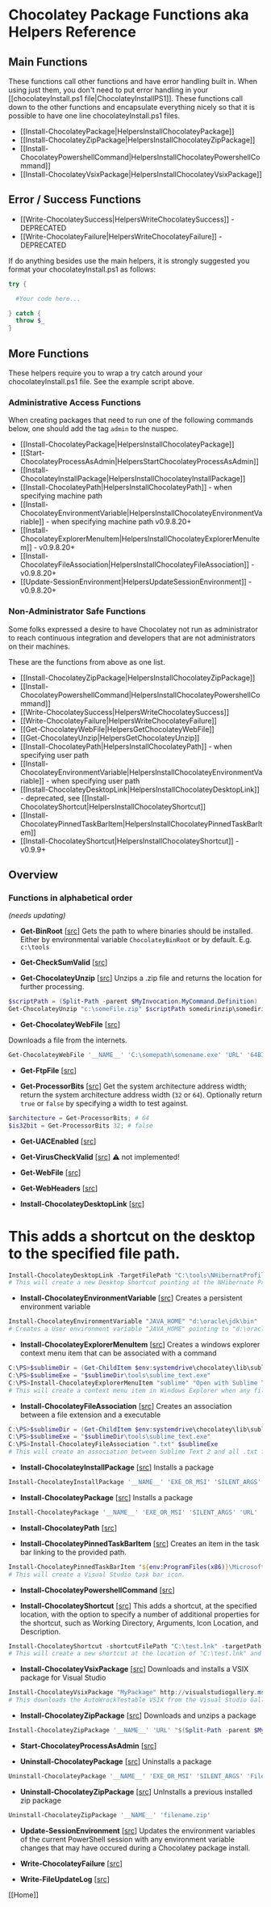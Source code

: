 # Chocolatey Package Functions aka Helpers Reference
## Main Functions
These functions call other functions and have error handling built in. When using just them, you don't need to put error handling in your [[chocolateyInstall.ps1 file|ChocolateyInstallPS1]]. These functions call down to the other functions and encapsulate everything nicely so that it is possible to have one line chocolateyInstall.ps1 files.

* [[Install-ChocolateyPackage|HelpersInstallChocolateyPackage]]
* [[Install-ChocolateyZipPackage|HelpersInstallChocolateyZipPackage]]
* [[Install-ChocolateyPowershellCommand|HelpersInstallChocolateyPowershellCommand]]
* [[Install-ChocolateyVsixPackage|HelpersInstallChocolateyVsixPackage]]

## Error / Success Functions

* [[Write-ChocolateySuccess|HelpersWriteChocolateySuccess]]  - DEPRECATED
* [[Write-ChocolateyFailure|HelpersWriteChocolateyFailure]]  - DEPRECATED

If do anything besides use the main helpers, it is strongly suggested you format your chocolateyInstall.ps1 as follows:

```powershell
try {

  #Your code here...

} catch {
  throw $_
}
```

## More Functions
These helpers require you to wrap a try catch around your chocolateyInstall.ps1 file. See the example script above.

### Administrative Access Functions
When creating packages that need to run one of the following commands below, one should add the tag `admin` to the nuspec.

* [[Install-ChocolateyPackage|HelpersInstallChocolateyPackage]]
* [[Start-ChocolateyProcessAsAdmin|HelpersStartChocolateyProcessAsAdmin]]
* [[Install-ChocolateyInstallPackage|HelpersInstallChocolateyInstallPackage]]
* [[Install-ChocolateyPath|HelpersInstallChocolateyPath]] - when specifying machine path
* [[Install-ChocolateyEnvironmentVariable|HelpersInstallChocolateyEnvironmentVariable]] - when specifying machine path v0.9.8.20+
* [[Install-ChocolateyExplorerMenuItem|HelpersInstallChocolateyExplorerMenuItem]] - v0.9.8.20+
* [[Install-ChocolateyFileAssociation|HelpersInstallChocolateyFileAssociation]] - v0.9.8.20+
* [[Update-SessionEnvironment|HelpersUpdateSessionEnvironment]] - v0.9.8.20+

### Non-Administrator Safe Functions
Some folks expressed a desire to have Chocolatey not run as administrator to reach continuous integration and developers that are not administrators on their machines.

These are the functions from above as one list.

* [[Install-ChocolateyZipPackage|HelpersInstallChocolateyZipPackage]]
* [[Install-ChocolateyPowershellCommand|HelpersInstallChocolateyPowershellCommand]]
* [[Write-ChocolateySuccess|HelpersWriteChocolateySuccess]]
* [[Write-ChocolateyFailure|HelpersWriteChocolateyFailure]]
* [[Get-ChocolateyWebFile|HelpersGetChocolateyWebFile]]
* [[Get-ChocolateyUnzip|HelpersGetChocolateyUnzip]]
* [[Install-ChocolateyPath|HelpersInstallChocolateyPath]] - when specifying user path
* [[Install-ChocolateyEnvironmentVariable|HelpersInstallChocolateyEnvironmentVariable]] - when specifying user path
* [[Install-ChocolateyDesktopLink|HelpersInstallChocolateyDesktopLink]] - deprecated, see [[Install-ChocolateyShortcut|HelpersInstallChocolateyShortcut]]
* [[Install-ChocolateyPinnedTaskBarItem|HelpersInstallChocolateyPinnedTaskBarItem]]
* [[Install-ChocolateyShortcut|HelpersInstallChocolateyShortcut]] - v0.9.9+

## Overview

### Functions in alphabetical order
_(needs updating)_

* __Get-BinRoot__ \[[src](https://github.com/chocolatey/chocolatey/blob/master/src/helpers/functions/Get-BinRoot.ps1)\]
Gets the path to where binaries should be installed. Either by environmental variable `ChocolateyBinRoot` or by default. E.g. `c:\tools`

* __Get-CheckSumValid__ \[[src](https://github.com/chocolatey/chocolatey/blob/master/src/helpers/functions/Get-CheckSumValid.ps1)\]

* __Get-ChocolateyUnzip__ \[[src](https://github.com/chocolatey/chocolatey/blob/master/src/helpers/functions/Get-ChocolateyUnzip.ps1)\]
Unzips a .zip file and returns the location for further processing.
```powershell
$scriptPath = (Split-Path -parent $MyInvocation.MyCommand.Definition)
Get-ChocolateyUnzip "c:\someFile.zip" $scriptPath somedirinzip\somedirinzip
```

* __Get-ChocolateyWebFile__ \[[src](https://github.com/chocolatey/chocolatey/blob/master/src/helpers/functions/Get-ChocolateyWebFile.ps1)\]

Downloads a file from the internets.
```powershell
Get-ChocolateyWebFile '__NAME__' 'C:\somepath\somename.exe' 'URL' '64BIT_URL_DELETE_IF_NO_64BIT'
```

* __Get-FtpFile__ \[[src](https://github.com/chocolatey/chocolatey/blob/master/src/helpers/functions/Get-FtpFile.ps1)\]

* __Get-ProcessorBits__ \[[src](https://github.com/chocolatey/chocolatey/blob/master/src/helpers/functions/Get-ProcessorBits.ps1)\]
Get the system architecture address width; return the system architecture address width (`32` or `64`). Optionally return `true` or `false` by specifying a width to test against.
```powershell
$architecture = Get-ProcessorBits; # 64
$is32bit = Get-ProcessorBits 32; # false
```

* __Get-UACEnabled__ \[[src](https://github.com/chocolatey/chocolatey/blob/master/src/helpers/functions/Get-UACEnabled.ps1)\]

* __Get-VirusCheckValid__ \[[src](https://github.com/chocolatey/chocolatey/blob/master/src/helpers/functions/Get-VirusCheckValid.ps1)\]
:warning: not implemented!

* __Get-WebFile__ \[[src](https://github.com/chocolatey/chocolatey/blob/master/src/helpers/functions/Get-WebFile.ps1)\]

* __Get-WebHeaders__ \[[src](https://github.com/chocolatey/chocolatey/blob/master/src/helpers/functions/Get-WebHeaders.ps1)\]

* __Install-ChocolateyDesktopLink__ \[[src](https://github.com/chocolatey/chocolatey/blob/master/src/helpers/functions/Install-ChocolateyDesktopLink.ps1)\]
# This adds a shortcut on the desktop to the specified file path.
```powershell
Install-ChocolateyDesktopLink -TargetFilePath "C:\tools\NHibernatProfiler\nhprof.exe"
# This will create a new Desktop Shortcut pointing at the NHibernate Profiler exe.
```

* __Install-ChocolateyEnvironmentVariable__ \[[src](https://github.com/chocolatey/chocolatey/blob/master/src/helpers/functions/Install-ChocolateyEnvironmentVariable.ps1)\]
Creates a persistent environment variable
```powershell
Install-ChocolateyEnvironmentVariable "JAVA_HOME" "d:\oracle\jdk\bin"
# Creates a User environment variable "JAVA_HOME" pointing to "d:\oracle\jdk\bin".
```

* __Install-ChocolateyExplorerMenuItem__ \[[src](https://github.com/chocolatey/chocolatey/blob/master/src/helpers/functions/Install-ChocolateyExplorerMenuItem.ps1)\]
Creates a windows explorer context menu item that can be associated with a command
```powershell
C:\PS>$sublimeDir = (Get-ChildItem $env:systemdrive\chocolatey\lib\sublimetext* | select $_.last)
C:\PS>$sublimeExe = "$sublimeDir\tools\sublime_text.exe"
C:\PS>Install-ChocolateyExplorerMenuItem "sublime" "Open with Sublime Text 2" $sublimeExe
# This will create a context menu item in Windows Explorer when any file is right clicked. The menu item will appear with the text "Open with Sublime Text 2" and will invoke sublime text 2 when selected.
```

* __Install-ChocolateyFileAssociation__ \[[src](https://github.com/chocolatey/chocolatey/blob/master/src/helpers/functions/Install-ChocolateyFileAssociation.ps1)\]
Creates an association between a file extension and a executable
```powershell
C:\PS>$sublimeDir = (Get-ChildItem $env:systemdrive\chocolatey\lib\sublimetext* | select $_.last)
C:\PS>$sublimeExe = "$sublimeDir\tools\sublime_text.exe"
C:\PS>Install-ChocolateyFileAssociation ".txt" $sublimeExe
# This will create an association between Sublime Text 2 and all .txt files. Any .txt file opened will by default open with Sublime Text 2.
```

* __Install-ChocolateyInstallPackage__ \[[src](https://github.com/chocolatey/chocolatey/blob/master/src/helpers/functions/Install-ChocolateyInstallPackage.ps1)\]
Installs a package
```powershell
Install-ChocolateyInstallPackage '__NAME__' 'EXE_OR_MSI' 'SILENT_ARGS' 'FilePath'
```

* __Install-ChocolateyPackage__ \[[src](https://github.com/chocolatey/chocolatey/blob/master/src/helpers/functions/Install-ChocolateyPackage.ps1)\]
Installs a package
```powershell
Install-ChocolateyPackage '__NAME__' 'EXE_OR_MSI' 'SILENT_ARGS' 'URL' '64BIT_URL_DELETE_IF_NO_64BIT'
```

* __Install-ChocolateyPath__ \[[src](https://github.com/chocolatey/chocolatey/blob/master/src/helpers/functions/Install-ChocolateyPath.ps1)\]

* __Install-ChocolateyPinnedTaskBarItem__ \[[src](https://github.com/chocolatey/chocolatey/blob/master/src/helpers/functions/Install-ChocolateyPinnedTaskBarItem.ps1)\]
Creates an item in the task bar linking to the provided path.
```powershell
Install-ChocolateyPinnedTaskBarItem "${env:ProgramFiles(x86)}\Microsoft Visual Studio 11.0\Common7\IDE\devenv.exe"
# This will create a Visual Studio task bar icon.
```

* __Install-ChocolateyPowershellCommand__ \[[src](https://github.com/chocolatey/chocolatey/blob/master/src/helpers/functions/Install-ChocolateyPowershellCommand.ps1)\]

* __Install-ChocolateyShortcut__ \[[src](https://github.com/chocolatey/chocolatey/blob/master/src/helpers/functions/Install-ChocolateyShortcut.ps1)\]
This adds a shortcut, at the specified location, with the option to specify
a number of additional properties for the shortcut, such as Working Directory,
Arguments, Icon Location, and Description.
```powershell
Install-ChocolateyShortcut -shortcutFilePath "C:\test.lnk" -targetPath "C:\test.exe"
# This will create a new shortcut at the location of "C:\test.lnk" and link to the file located at "C:\text.exe"
```

* __Install-ChocolateyVsixPackage__ \[[src](https://github.com/chocolatey/chocolatey/blob/master/src/helpers/functions/Install-ChocolateyVsixPackage.ps1)\]
Downloads and installs a VSIX package for Visual Studio
```powershell
Install-ChocolateyVsixPackage "MyPackage" http://visualstudiogallery.msdn.microsoft.com/ea3a37c9-1c76-4628-803e-b10a109e7943/file/73131/1/AutoWrockTestable.vsix
# This downloads the AutoWrockTestable VSIX from the Visual Studio Gallery and installs it to the latest version of VS.
```

* __Install-ChocolateyZipPackage__ \[[src](https://github.com/chocolatey/chocolatey/blob/master/src/helpers/functions/Install-ChocolateyZipPackage.ps1)\]
Downloads and unzips a package
```powershell
Install-ChocolateyZipPackage '__NAME__' 'URL' "$(Split-Path -parent $MyInvocation.MyCommand.Definition)"
```

* __Start-ChocolateyProcessAsAdmin__ \[[src](https://github.com/chocolatey/chocolatey/blob/master/src/helpers/functions/Start-ChocolateyProcessAsAdmin.ps1)\]

* __Uninstall-ChocolateyPackage__ \[[src](https://github.com/chocolatey/chocolatey/blob/master/src/helpers/functions/Uninstall-ChocolateyPackage.ps1)\]
Uninstalls a package
```powershell
Uninstall-ChocolateyPackage '__NAME__' 'EXE_OR_MSI' 'SILENT_ARGS' 'FilePath'
```

* __Uninstall-ChocolateyZipPackage__ \[[src](https://github.com/chocolatey/chocolatey/blob/master/src/helpers/functions/UnInstall-ChocolateyZipPackage.ps1)\]
UnInstalls a previous installed zip package
```powershell
Uninstall-ChocolateyZipPackage '__NAME__' 'filename.zip'
```

* __Update-SessionEnvironment__ \[[src](https://github.com/chocolatey/chocolatey/blob/master/src/helpers/functions/Update-SessionEnvironment.ps1)\]
Updates the environment variables of the current PowerShell session with
any environment variable changes that may have occured during a Chocolatey
package install.

* __Write-ChocolateyFailure__ \[[src](https://github.com/chocolatey/chocolatey/blob/master/src/helpers/functions/Write-ChocolateyFailure.ps1)\]



* __Write-FileUpdateLog__ \[[src](https://github.com/chocolatey/chocolatey/blob/master/src/helpers/functions/Write-FileUpdateLog.ps1)\]


[[Home]]